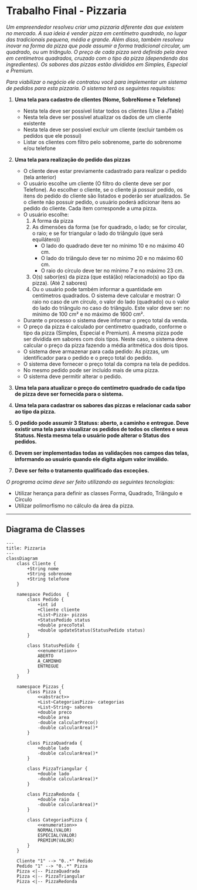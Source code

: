 # Trabalho Final - Pizzaria

*Um empreendedor resolveu criar uma pizzaria diferente das que existem no mercado. A sua ideia é vender pizza em 
centímetro quadrado, no lugar das tradicionais pequena, média e grande. Além disso, também resolveu inovar na forma da 
pizza que pode assumir a forma tradicional circular, um quadrado, ou um triângulo. O preço de cada pizza será definido pela 
área em centímetros quadrados, cruzado com o tipo da pizza (dependendo dos ingredientes). Os sabores das pizzas estão 
divididos em Simples, Especial e Premium.*

*Para viabilizar o negócio ele contratou você para implementar um sistema de pedidos para esta pizzaria. O sistema terá os 
seguintes requisitos:*

1. **Uma tela para cadastro de clientes (Nome, SobreNome e Telefone)**
    - Nesta tela deve ser possível listar todos os clientes (Use a JTable)
    - Nesta tela deve ser possível atualizar os dados de um cliente existente
    - Nesta tela deve ser possível excluir um cliente (excluir também os pedidos que ele possui)
    - Listar os clientes com filtro pelo sobrenome, parte do sobrenome e/ou telefone

2. **Uma tela para realização do pedido das pizzas**
    - O cliente deve estar previamente cadastrado para realizar o pedido (tela anterior)
    - O usuário escolhe um cliente (O filtro do cliente deve ser por Telefone). Ao escolher o cliente, se o cliente já possuir pedido, os itens do pedido do cliente são listados e poderão ser atualizados. Se o cliente não possuir pedido, o usuário poderá adicionar itens ao pedido do cliente. Cada item corresponde a uma pizza.
    - O usuário escolhe:
        1. A forma da pizza
        2. As dimensões da forma (se for quadrado, o lado; se for circular, o raio; e se for triangular o lado do triângulo (que será equilátero))
            - O lado do quadrado deve ter no mínimo 10 e no máximo 40 cm.
            - O lado do triângulo deve ter no mínimo 20 e no máximo 60 cm.
            - O raio do círculo deve ter no mínimo 7 e no máximo 23 cm.
        3. O(s) sabor(es) da pizza (que está(ão) relacionado(s) ao tipo da pizza). (Até 2 sabores)
        4. Ou o usuário pode também informar a quantidade em centímetros quadrados. O sistema deve calcular e mostrar: O raio no caso de um círculo, o valor do lado (quadrado) ou o valor do lado do triângulo no caso do triângulo. Este valor deve ser: no mínimo de 100 cm² e no máximo de 1600 cm².
    - Durante o processo o sistema deve informar o preço total da venda.
    - O preço da pizza é calculado por centímetro quadrado, conforme o tipo da pizza (Simples, Especial e Premium). A mesma pizza pode ser dividida em sabores com dois tipos. Neste caso, o sistema deve calcular o preço da pizza fazendo a média aritmética dos dois tipos.
    - O sistema deve armazenar para cada pedido: As pizzas, um identificador para o pedido e o preço total do pedido.
    - O sistema deve fornecer o preço total da compra na tela de pedidos.
    - No mesmo pedido pode ser incluído mais de uma pizza.
    - O sistema deve permitir alterar o pedido.

3. **Uma tela para atualizar o preço do centímetro quadrado de cada tipo de pizza deve ser fornecida para o sistema.**

4. **Uma tela para cadastrar os sabores das pizzas e relacionar cada sabor ao tipo da pizza.**

5. **O pedido pode assumir 3 Statuss: aberto, a caminho e entregue. Deve existir uma tela para visualizar os pedidos de todos os clientes e seus Statuss. Nesta mesma tela o usuário pode alterar o Status dos pedidos.**

6. **Devem ser implementadas todas as validações nos campos das telas, informando ao usuário quando ele digita algum valor inválido.**

7. **Deve ser feito o tratamento qualificado das exceções.**

*O programa acima deve ser feito utilizando as seguintes tecnologias:*
- Utilizar herança para definir as classes Forma, Quadrado, Triângulo e Círculo
- Utilizar polimorfismo no cálculo da área da pizza.

---

## Diagrama de Classes

```mermaid
---
title: Pizzaria
---
classDiagram
    class Cliente {
        +String nome
        +String sobrenome
        +String telefone
    }
    
    namespace Pedidos  {
        class Pedido {
            +int id
            +Cliente cliente
            +List~Pizza~ pizzas
            +StatusPedido status
            +double precoTotal
            +double updateStatus(StatusPedido status)
        }

        class StatusPedido {
            <<enumeration>>
            ABERTO
            A_CAMINHO
            ENTREGUE
        }
    }
    
    namespace Pizzas {
        class Pizza {
            <<abstract>>
            +List~CategoriasPizza~ categorias
            +List~String~ sabores
            +double preco
            +double area
            -double calcularPreco()
            -double calcularArea()*
        }

        class PizzaQuadrada {
            +double lado
            -double calcularArea()*
        }

        class PizzaTriangular {
            +double lado
            -double calcularArea()*
        }

        class PizzaRedonda {
            +double raio
            -double calcularArea()*
        }

        class CategoriasPizza {
            <<enumeration>>
            NORMAL(VALOR)
            ESPECIAL(VALOR)
            PREMIUM(VALOR)
        }
    }

    Cliente "1" --> "0..*" Pedido
    Pedido "1" --> "0..*" Pizza
    Pizza <|-- PizzaQuadrada
    Pizza <|-- PizzaTriangular
    Pizza <|-- PizzaRedonda
```
